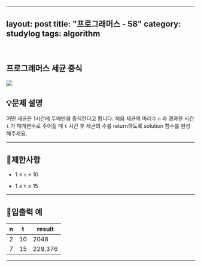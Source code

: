 ﻿
---
layout: post
title: "프로그래머스 - 58"
category: studylog
tags: algorithm
---

<br>

## 프로그래머스 세균 증식


![](https://velog.velcdn.com/images/dlsdud9098/post/e1464da6-734f-4172-a5d3-8df73b71a328/image.png)
## 💡문제 설명
어떤 세균은 1시간에 두배만큼 증식한다고 합니다. 처음 세균의 마리수 ```n```
과 경과한 시간 ```t```
가 매개변수로 주어질 때 ```t```
시간 후 세균의 수를 return하도록 solution 함수를 완성해주세요.


---




## 🚫제한사항


* 1 ≤ ```n```
 ≤ 10




* 1 ≤ ```t```
 ≤ 15




---




## 🔢입출력 예




<table><thead><tr><th>n</th><th>t</th><th>result</th></tr></thead><tbody><tr><td>2</td><td>10</td><td>2048</td></tr><tr><td>7</td><td>15</td><td>229,376</td></tr></tbody>
</table>


---


